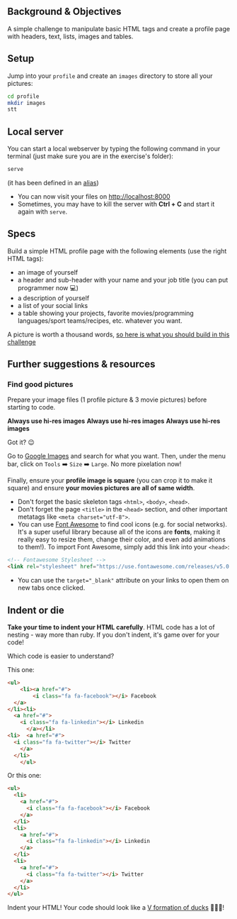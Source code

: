 ## Background & Objectives

A simple challenge to manipulate basic HTML tags and create a profile page with headers, text, lists, images and tables.

## Setup

Jump into your `profile` and create an `images` directory to store all your pictures:


```bash
cd profile
mkdir images
stt
```

## Local server

You can start a local webserver by typing the following command in your terminal (just make sure you are in the exercise's folder):

```bash
serve
```

(it has been defined in an [alias](https://github.com/lewagon/dotfiles/blob/f894306fd81502f1fe513dd253e3129f4b56874d/aliases#L7))

- You can now visit your files on [http://localhost:8000](http://localhost:8000)
- Sometimes, you may have to kill the server with **Ctrl + C** and start it again with `serve`.

## Specs

Build a simple HTML profile page with the following elements (use the right HTML tags):

- an image of yourself
- a header and sub-header with your name and your job title (you can put programmer now 💻)
- a description of yourself
- a list of your social links
- a table showing your projects, favorite movies/programming languages/sport teams/recipes, etc. whatever you want.

A picture is worth a thousand words, [so here is what you should build in this challenge](http://lewagon.github.io/html-css-challenges/01-profile-content/)

## Further suggestions & resources

### Find **good** pictures

Prepare your image files (1 profile picture & 3 movie pictures) before starting to code.

**Always use hi-res images**
**Always use hi-res images**
**Always use hi-res images**

Got it? 😉

Go to [Google Images](https://www.google.com/imghp) and search for what you want. Then, under the menu bar, click on `Tools` ➡️ `Size` ➡️ `Large`. No more pixelation now!

Finally, ensure your **profile image is square** (you can crop it to make it square) and ensure **your movies pictures are all of same width**.

- Don't forget the basic skeleton tags `<html>`, `<body>`, `<head>`.
- Don't forget the page `<title>` in the `<head>` section, and other important metatags like `<meta charset="utf-8">`.
- You can use [Font Awesome](https://fontawesome.com/icons) to find cool icons (e.g. for social networks). It's a super useful library because all of the icons are **fonts**, making it really easy to resize them, change their color, and even add animations to them!). To import Font Awesome, simply add this link into your `<head>`:

```html
<!-- Fontawesome Stylesheet -->
<link rel="stylesheet" href="https://use.fontawesome.com/releases/v5.0.10/css/all.css">
```

- You can use the `target="_blank"` attribute on your links to open them on new tabs once clicked.

## Indent or die

**Take your time to indent your HTML carefully**. HTML code has a lot of nesting - way more than ruby. If you don't indent, it's game over for your code!

Which code is easier to understand?

This one:

```html
<ul>
    <li><a href="#">
        <i class="fa fa-facebook"></i> Facebook
  </a>
</li><li>
  <a href="#">
    <i class="fa fa-linkedin"></i> Linkedin
      </a></li>
<li>  <a href="#">
  <i class="fa fa-twitter"></i> Twitter
    </a>
  </li>
    </ul>
```

Or this one:

```html
<ul>
  <li>
    <a href="#">
      <i class="fa fa-facebook"></i> Facebook
    </a>
  </li>
  <li>
    <a href="#">
      <i class="fa fa-linkedin"></i> Linkedin
    </a>
  </li>
  <li>
    <a href="#">
      <i class="fa fa-twitter"></i> Twitter
    </a>
  </li>
</ul>
```

Indent your HTML! Your code should look like a [V formation of ducks](https://upload.wikimedia.org/wikipedia/commons/0/0b/Eurasian_Cranes_migrating_to_Meyghan_Salt_Lake.jpg) 🦆🦆🦆!
